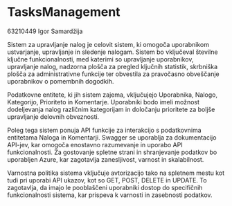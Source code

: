 # TasksManagement

63210449 Igor Samardžija

Sistem za upravljanje nalog je celovit sistem, ki omogoča uporabnikom ustvarjanje, upravljanje in sledenje nalogam. Sistem bo vključeval številne ključne funkcionalnosti, med katerimi so upravljanje uporabnikov, upravljanje nalog, nadzorna plošča za pregled ključnih statistik, skrbniška plošča za administrativne funkcije ter obvestila za pravočasno obveščanje uporabnikov o pomembnih dogodkih.

Podatkovne entitete, ki jih sistem zajema, vključujejo Uporabnika, Nalogo, Kategorijo, Prioriteto in Komentarje. Uporabniki bodo imeli možnost dodeljevanja nalog različnim kategorijam in določanju prioritete za boljše upravljanje delovnih obveznosti.

Poleg tega sistem ponuja API funkcije za interakcijo s podatkovnima entitetama Naloga in Komentarji. Swagger se uporablja za dokumentacijo API-jev, kar omogoča enostavno razumevanje in uporabo API funkcionalnosti. Za gostovanje spletne strani in shranjevanje podatkov bo uporabljen Azure, kar zagotavlja zanesljivost, varnost in skalabilnost.

Varnostna politika sistema vključuje avtorizacijo tako na spletnem mestu kot tudi pri uporabi API ukazov, kot so GET, POST, DELETE in UPDATE. To zagotavlja, da imajo le pooblaščeni uporabniki dostop do specifičnih funkcionalnosti sistema, kar prispeva k varnosti in zasebnosti podatkov.
